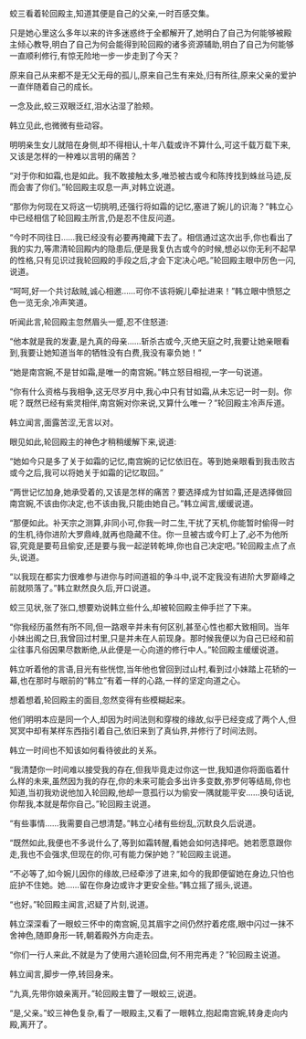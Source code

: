 
蛟三看着轮回殿主,知道其便是自己的父亲,一时百感交集。

只是她心里这么多年以来的许多迷惑终于全都解开了,她明白了自己为何能够被殿主倾心教导,明白了自己为何会能得到轮回殿的诸多资源辅助,明白了自己为何能够一直顺利修行,有惊无险地一步一步走到了今天？

原来自己从来都不是无父无母的孤儿,原来自己生有来处,归有所往,原来父亲的爱护一直伴随着自己的成长。

一念及此,蛟三双眼泛红,泪水沾湿了脸颊。

韩立见此,也微微有些动容。

明明亲生女儿就陪在身侧,却不得相认,十年八载或许不算什么,可这千载万载下来,又该是怎样的一种难以言明的痛苦？

“对于你和如霜,也是如此。我不敢接触太多,唯恐被古或今和陈抟找到蛛丝马迹,反而会害了你们。”轮回殿主叹息一声,对韩立说道。

“那你为何现在又将这一切挑明,还强行将如霜的记忆,塞进了婉儿的识海？”韩立心中已经相信了轮回殿主所言,仍是忍不住反问道。

“今时不同往日……我已经没有必要再掩藏下去了。相信通过这次出手,你也看出了我的实力,等肃清轮回殿内的隐患后,便是我复仇古或今的时候,想必以你无利不起早的性格,只有见识过我轮回殿的手段之后,才会下定决心吧。”轮回殿主眼中厉色一闪,说道。

“呵呵,好一个共讨敌贼,诚心相邀……可你不该将婉儿牵扯进来！”韩立眼中愤怒之色一览无余,冷声笑道。

听闻此言,轮回殿主忽然眉头一蹙,忍不住怒道:

“他本就是我的发妻,是九真的母亲……斩杀古或今,灭绝天庭之时,我要让她亲眼看到,我要让她知道当年的牺牲没有白费,我没有辜负她！”

“她是南宫婉,不是甘如霜,是唯一的南宫婉。”韩立怒目相视,一字一句说道。

“你有什么资格与我相争,这无尽岁月中,我心中只有甘如霜,从未忘记一时一刻。你呢？既然已经有紫灵相伴,南宫婉对你来说,又算什么唯一？”轮回殿主冷声斥道。

韩立闻言,面露苦涩,无言以对。

眼见如此,轮回殿主的神色才稍稍缓解下来,说道:

“她如今只是多了关于如霜的记忆,南宫婉的记忆依旧在。等到她亲眼看到我击败古或今之后,我可以将她关于如霜的记忆取回。”

“两世记忆加身,她承受着的,又该是怎样的痛苦？要选择成为甘如霜,还是选择做回南宫婉,不该由你决定,也不该由我,只能由她自己。”韩立闻言,缓缓说道。

“那便如此。补天宗之测算,非同小可,你我一时二生,干扰了天机,你能暂时偷得一时的生机,待你进阶大罗鼎峰,就再也隐藏不住。你一旦被古或今盯上了,必不为他所容,究竟是要苟且偷安,还是要与我一起逆转乾坤,你也自己决定吧。”轮回殿主点了点头,说道。

“以我现在都实力很难参与进你与时间道祖的争斗中,说不定我没有进阶大罗巅峰之前就陨落了。”韩立默然良久后,开口说道。

蛟三见状,张了张口,想要劝说韩立些什么,却被轮回殿主伸手拦了下来。

“你我经历虽然有所不同,但一路艰辛并未有何区别,甚至心性也都大致相同。当年小妹出阁之日,我曾回过村里,只是并未在人前现身。那时候我便以为自己已经和前尘往事凡俗因果尽数断绝,从此便是一心向道的修行中人。”轮回殿主缓缓说道。

韩立听着他的言语,目光有些恍惚,当年他也曾回到过山村,看到过小妹踏上花轿的一幕,也在那时与眼前的“韩立”有着一样的心路,一样的坚定向道之心。

想着想着,轮回殿主的面目,忽然变得有些模糊起来。

他们明明本应是同一个人,却因为时间法则和穿梭的缘故,似乎已经变成了两个人,但冥冥中却有某样东西指引着自己,依旧来到了真仙界,并修行了时间法则。

韩立一时间也不知该如何看待彼此的关系。

“我清楚你一时间难以接受我的存在,但我毕竟走过你这一世,我知道你将面临着什么样的未来,虽然因为我的存在,你的未来可能会多出许多变数,弥罗何等结局,你也知道,当初我劝说他加入轮回殿,他却一意孤行以为偷安一隅就能平安……换句话说,你帮我,本就是帮你自己。”轮回殿主说道。

“有些事情……我需要自己想清楚。”韩立心绪有些纷乱,沉默良久后说道。

“既然如此,我便也不多说什么了,等到如霜转醒,看她会如何选择吧。她若愿意跟你走,我也不会强求,但现在的你,可有能力保护她？”轮回殿主说道。

“不必等了,如今婉儿因你的缘故,已经牵涉了进来,如今的我即便留她在身边,只怕也庇护不住她。她……留在你身边或许才更安全些。”韩立摇了摇头,说道。

“也好。”轮回殿主闻言,迟疑了片刻,说道。

韩立深深看了一眼蛟三怀中的南宫婉,见其眉宇之间仍然拧着疙瘩,眼中闪过一抹不舍神色,随即身形一转,朝着殿外方向走去。

“你们一行人来此,不就是为了使用六道轮回盘,何不用完再走？”轮回殿主说道。

韩立闻言,脚步一停,转回身来。

“九真,先带你娘亲离开。”轮回殿主瞥了一眼蛟三,说道。

“是,父亲。”蛟三神色复杂,看了一眼殿主,又看了一眼韩立,抱起南宫婉,转身走向内殿,离开了。